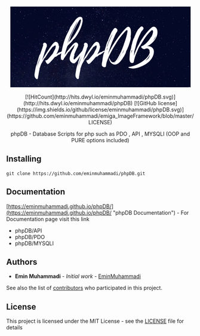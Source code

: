 <p align="center">
  <img src="/docs/phpDB.png">
</p>

<p align="center">
[![HitCount](http://hits.dwyl.io/eminmuhammadi/phpDB.svg)](http://hits.dwyl.io/eminmuhammadi/phpDB)
[![GitHub license](https://img.shields.io/github/license/eminmuhammadi/phpDB.svg)](https://github.com/eminmuhammadi/emiga_ImageFramework/blob/master/LICENSE)  
</p>

<p align="center">
  phpDB - Database Scripts for php such as PDO , API , MYSQLI (OOP and PURE options included)
</p>


## Installing
```shell
git clone https://github.com/eminmuhammadi/phpDB.git
```
## Documentation
[https://eminmuhammadi.github.io/phpDB/](https://eminmuhammadi.github.io/phpDB/ "phpDB Documentation") - For Documentation page visit this link
- phpDB/API
- phpDB/PDO
- phpDB/MYSQLI
## Authors
* **Emin Muhammadi** - *Initial work* - [EminMuhammadi](https://github.com/eminmuhammadi)


See also the list of [contributors](https://github.com/eminmuhammadi/phpDB/contributors) who participated in this project.
## License
This project is licensed under the MIT License - see the [LICENSE](LICENSE) file for details
